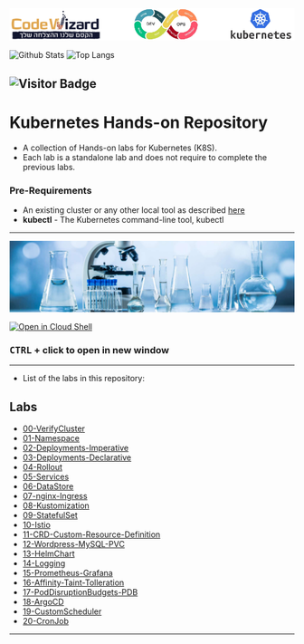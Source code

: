 ![](./resources/k8s-logos.png)

![Github Stats](https://github-readme-stats.vercel.app/api?username=nirgeier&count_private=true&show_icons=true&include_all_commits=true)
![Top Langs](https://github-readme-stats.vercel.app/api/top-langs/?username=nirgeier&hide=TeX&layout=compact)

![Visitor Badge](https://visitor-badge.laobi.icu/badge?page_id=nirgeier)
---
# Kubernetes Hands-on Repository

- A collection of Hands-on labs for Kubernetes (K8S).
- Each lab is a standalone lab and does not require to complete the previous labs.

### Pre-Requirements
- An existing cluster or any other local tool as described [here](https://kubernetes.io/docs/tasks/tools/)
- **kubectl** - The Kubernetes command-line tool, kubectl

---

![](./resources/lab.jpg)

[![Open in Cloud Shell](https://gstatic.com/cloudssh/images/open-btn.svg)](https://console.cloud.google.com/cloudshell/editor?cloudshell_git_repo=https://github.com/nirgeier/KubernetesLabs)
### **<kbd>CTRL</kbd> + click to open in new window**   

---

- List of the labs in this repository:

## Labs
- [00-VerifyCluster](Labs/00-VerifyCluster)
- [01-Namespace](Labs/01-Namespace)
- [02-Deployments-Imperative](Labs/02-Deployments-Imperative)
- [03-Deployments-Declarative](Labs/03-Deployments-Declarative)
- [04-Rollout](Labs/04-Rollout)
- [05-Services](Labs/05-Services)
- [06-DataStore](Labs/06-DataStore)
- [07-nginx-Ingress](Labs/07-nginx-Ingress)
- [08-Kustomization](Labs/08-Kustomization)
- [09-StatefulSet](Labs/09-StatefulSet)
- [10-Istio](Labs/10-Istio)
- [11-CRD-Custom-Resource-Definition](Labs/11-CRD-Custom-Resource-Definition)
- [12-Wordpress-MySQL-PVC](Labs/12-Wordpress-MySQL-PVC)
- [13-HelmChart](Labs/13-HelmChart)
- [14-Logging](Labs/14-Logging)
- [15-Prometheus-Grafana](Labs/15-Prometheus-Grafana)
- [16-Affinity-Taint-Tolleration](Labs/16-Affinity-Taint-Tolleration)
- [17-PodDisruptionBudgets-PDB](Labs/17-PodDisruptionBudgets-PDB)
- [18-ArgoCD](Labs/18-ArgoCD)
- [19-CustomScheduler](Labs/19-CustomScheduler)
- [20-CronJob](Labs/20-CronJob)
---
    
